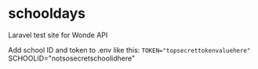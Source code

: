 # schooldays
Laravel test site for Wonde API

Add school ID and token to .env like this:
`TOKEN="topsecrettokenvaluehere"
`SCHOOLID="notsosecretschoolidhere"
